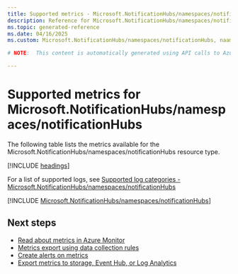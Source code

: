 ```yaml
---
title: Supported metrics - Microsoft.NotificationHubs/namespaces/notificationHubs
description: Reference for Microsoft.NotificationHubs/namespaces/notificationHubs metrics in Azure Monitor.
ms.topic: generated-reference
ms.date: 04/16/2025
ms.custom: Microsoft.NotificationHubs/namespaces/notificationHubs, naam

# NOTE:  This content is automatically generated using API calls to Azure. Any edits made on these files will be overwritten in the next run of the script. 

---
```


  
# Supported metrics for Microsoft.NotificationHubs/namespaces/notificationHubs
  
The following table lists the metrics available for the Microsoft.NotificationHubs/namespaces/notificationHubs resource type.  
  
  
[!INCLUDE [headings](~/reusable-content/ce-skilling/azure/includes/azure-monitor/reference/metrics/metrics-headings.md)]  
  
  
  
For a list of supported logs, see [Supported log categories - Microsoft.NotificationHubs/namespaces/notificationHubs](../supported-logs/microsoft-notificationhubs-namespaces-notificationhubs-logs.md)  
  
 

[!INCLUDE [Microsoft.NotificationHubs/namespaces/notificationHubs](~/reusable-content/ce-skilling/azure/includes/azure-monitor/reference/metrics/microsoft-notificationhubs-namespaces-notificationhubs-metrics-include.md)]  



## Next steps

- [Read about metrics in Azure Monitor](/azure/azure-monitor/data-platform)
- [Metrics export using data collection rules](/azure/azure-monitor/essentials/data-collection-metrics)
- [Create alerts on metrics](/azure/azure-monitor/alerts/alerts-overview)
- [Export metrics to storage, Event Hub, or Log Analytics](/azure/azure-monitor/essentials/platform-logs-overview)
